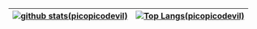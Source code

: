 | <a href="https://github.com/anuraghazra/github-readme-stats"><img alt="github stats(picopicodevil)" align="center" src="https://github-readme-stats.vercel.app/api?username=picopicodevil&count_private=true&show_icons=true&include_all_commits=true" /></a> | <a href="https://github.com/anuraghazra/convoychat"><img alt="Top Langs(picopicodevil)" align="center" src="https://github-readme-stats.vercel.app/api/top-langs/?username=picopicodevil&layout=compact&hide=makefile" /></a> |
| ------------------------------------------------------------ | ------------------------------------------------------------ |
